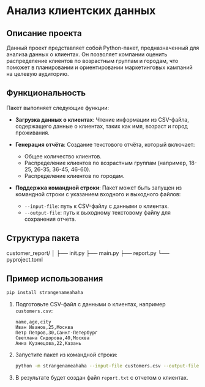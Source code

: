 # Анализ клиентских данных

## Описание проекта

Данный проект представляет собой Python-пакет, предназначенный для анализа данных о клиентах. Он позволяет компании оценить распределение клиентов по возрастным группам и городам, что поможет в планировании и ориентировании маркетинговых кампаний на целевую аудиторию.

## Функциональность

Пакет выполняет следующие функции:

- **Загрузка данных о клиентах**: Чтение информации из CSV-файла, содержащего данные о клиентах, таких как имя, возраст и город проживания.
  
- **Генерация отчёта**: Создание текстового отчёта, который включает:
  - Общее количество клиентов.
  - Распределение клиентов по возрастным группам (например, 18-25, 26-35, 36-45, 46-60).
  - Распределение клиентов по городам.

- **Поддержка командной строки**: Пакет может быть запущен из командной строки с указанием входного и выходного файлов:
  - `--input-file`: путь к CSV-файлу с данными о клиентах.
  - `--output-file`: путь к выходному текстовому файлу для сохранения отчета.

## Структура пакета

customer_report/ 
│ 
├── init.py 
├── main.py 
├── report.py 
└── pyproject.toml


## Пример использования

```bash
pip install strangenameahaha
```

1. Подготовьте CSV-файл с данными о клиентах, например `customers.csv`:

    ```csv
    name,age,city
    Иван Иванов,25,Москва
    Петр Петров,30,Санкт-Петербург
    Светлана Сидорова,40,Москва
    Анна Кузнецова,22,Казань
    ```

2. Запустите пакет из командной строки:

    ```bash
    python -m strangenameahaha --input-file customers.csv --output-file report.txt
    ```

3. В результате будет создан файл `report.txt` с отчетом о клиентах.

